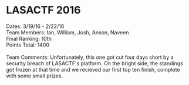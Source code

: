 # LASACTF 2016
Dates: 3/19/16 - 2/22/16 <br>
Team Members: Ian, William, Josh, Anson, Naveen<br>
Final Ranking: 10th<br>
Points Total: 1400<br><br>
Team Comments: Unfortunately, this one got cut four days short by a security breach of LASACTF's platform. On the bright side, the standings got frozen at that time and we recieved our first top ten finish, complete with some small prizes. 
